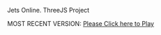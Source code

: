 Jets Online. ThreeJS Project

MOST RECENT VERSION: [Please Click here to Play](https://rawcdn.githack.com/alperenbutun/jets-online/958d1b4/index.html)
